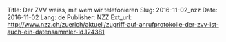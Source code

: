 Title: Der ZVV weiss, mit wem wir telefonieren
Slug: 2016-11-02_nzz
Date: 2016-11-02
Lang: de
Publisher: NZZ
Ext_url: http://www.nzz.ch/zuerich/aktuell/zugriff-auf-anrufprotokolle-der-zvv-ist-auch-ein-datensammler-ld.124381